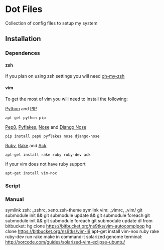 # Dot Files
Collection of config files to setup my system

## Installation
### Dependences
#### zsh
If you plan on using zsh settings you will need [oh-my-zsh][]

#### vim
To get the most of vim you will need to install the following:

[Python][] and [PIP][]

    apt-get python pip

[Pep8][], [Pyflakes][], [Nose][] and [Django Nose][]

    pip install pep8 pyflakes nose django-nose

[Ruby][], [Rake][] and [Ack][]

    apt-get install rake ruby ruby-dev ack

If your vim does not have ruby support

    apt-get install vim-nox


[oh-my-zsh]: https://github.com/robbyrussell/oh-my-zsh
[Python]: http://www.python.org
[PIP]: http://pypi.python.org/pypi/pip
[Pep8]: http://pypi.python.org/pypi/pep8
[Pyflakes]: http://pypi.python.org/pypi/pyflakes/0.4.0
[Nose]: http://pypi.python.org/pypi/nose/1.0.0
[Django Nose]: http://pypi.python.org/pypi/django-nose/0.1.3
[Ruby]: http://www.ruby-lang.org/
[Rake]: http://rake.rubyforge.org/
[Ack]: http://betterthangrep.com/

### Script

### Manual
symlink zsh: _zshrc, xeno.zsh-theme
symlink vim: _vimrc, _vim/
git submodule init && git submodule update && git submodule foreach git submodule init && git submodule foreach git submodule update
dl from bitbucket:
    hg clone https://bitbucket.org/ns9tks/vim-autocomplpop
    hg clone https://bitbucket.org/ns9tks/vim-l9
apt-get install vim-nox ruby rake ruby-dev
run rake make in command-t
solarized genome terminal: http://xorcode.com/guides/solarized-vim-eclipse-ubuntu/

